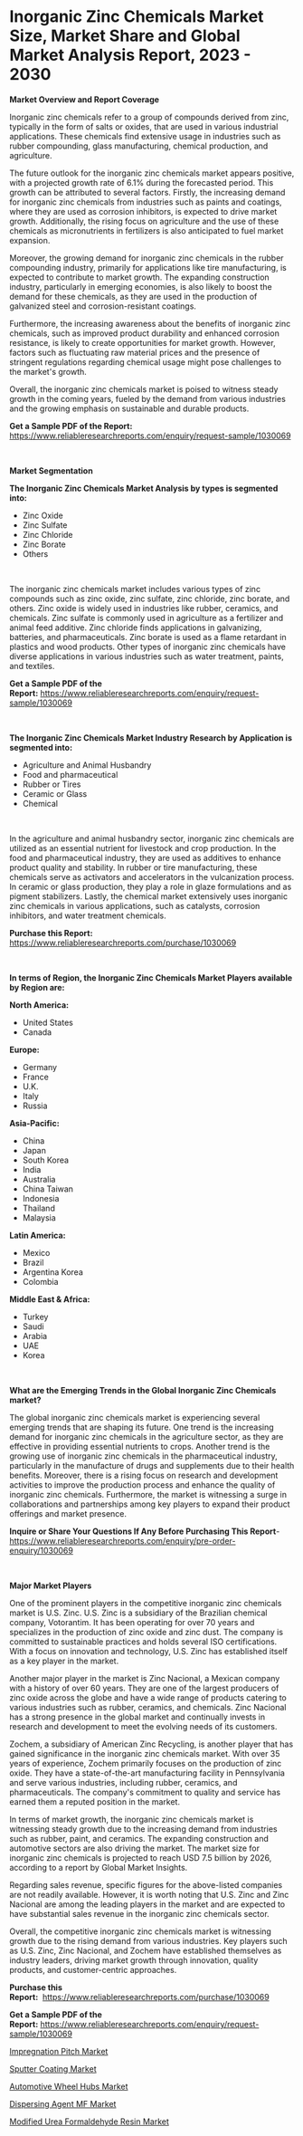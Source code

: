 <p><h1>Inorganic Zinc Chemicals Market Size, Market Share and Global Market Analysis Report, 2023 - 2030</h1></p><p><strong>Market Overview and Report Coverage</strong></p>
<p><p>Inorganic zinc chemicals refer to a group of compounds derived from zinc, typically in the form of salts or oxides, that are used in various industrial applications. These chemicals find extensive usage in industries such as rubber compounding, glass manufacturing, chemical production, and agriculture.</p><p>The future outlook for the inorganic zinc chemicals market appears positive, with a projected growth rate of 6.1% during the forecasted period. This growth can be attributed to several factors. Firstly, the increasing demand for inorganic zinc chemicals from industries such as paints and coatings, where they are used as corrosion inhibitors, is expected to drive market growth. Additionally, the rising focus on agriculture and the use of these chemicals as micronutrients in fertilizers is also anticipated to fuel market expansion.</p><p>Moreover, the growing demand for inorganic zinc chemicals in the rubber compounding industry, primarily for applications like tire manufacturing, is expected to contribute to market growth. The expanding construction industry, particularly in emerging economies, is also likely to boost the demand for these chemicals, as they are used in the production of galvanized steel and corrosion-resistant coatings.</p><p>Furthermore, the increasing awareness about the benefits of inorganic zinc chemicals, such as improved product durability and enhanced corrosion resistance, is likely to create opportunities for market growth. However, factors such as fluctuating raw material prices and the presence of stringent regulations regarding chemical usage might pose challenges to the market's growth.</p><p>Overall, the inorganic zinc chemicals market is poised to witness steady growth in the coming years, fueled by the demand from various industries and the growing emphasis on sustainable and durable products.</p></p>
<p><strong>Get a Sample PDF of the Report:</strong> <a href="https://www.reliableresearchreports.com/enquiry/request-sample/1030069">https://www.reliableresearchreports.com/enquiry/request-sample/1030069</a></p>
<p>&nbsp;</p>
<p><strong>Market Segmentation</strong></p>
<p><strong>The Inorganic Zinc Chemicals Market Analysis by types is segmented into:</strong></p>
<p><ul><li>Zinc Oxide</li><li>Zinc Sulfate</li><li>Zinc Chloride</li><li>Zinc Borate</li><li>Others</li></ul></p>
<p>&nbsp;</p>
<p><p>The inorganic zinc chemicals market includes various types of zinc compounds such as zinc oxide, zinc sulfate, zinc chloride, zinc borate, and others. Zinc oxide is widely used in industries like rubber, ceramics, and chemicals. Zinc sulfate is commonly used in agriculture as a fertilizer and animal feed additive. Zinc chloride finds applications in galvanizing, batteries, and pharmaceuticals. Zinc borate is used as a flame retardant in plastics and wood products. Other types of inorganic zinc chemicals have diverse applications in various industries such as water treatment, paints, and textiles.</p></p>
<p><strong>Get a Sample PDF of the Report:</strong>&nbsp;<a href="https://www.reliableresearchreports.com/enquiry/request-sample/1030069">https://www.reliableresearchreports.com/enquiry/request-sample/1030069</a></p>
<p>&nbsp;</p>
<p><strong>The Inorganic Zinc Chemicals Market Industry Research by Application is segmented into:</strong></p>
<p><ul><li>Agriculture and Animal Husbandry</li><li>Food and pharmaceutical</li><li>Rubber or Tires</li><li>Ceramic or Glass</li><li>Chemical</li></ul></p>
<p>&nbsp;</p>
<p><p>In the agriculture and animal husbandry sector, inorganic zinc chemicals are utilized as an essential nutrient for livestock and crop production. In the food and pharmaceutical industry, they are used as additives to enhance product quality and stability. In rubber or tire manufacturing, these chemicals serve as activators and accelerators in the vulcanization process. In ceramic or glass production, they play a role in glaze formulations and as pigment stabilizers. Lastly, the chemical market extensively uses inorganic zinc chemicals in various applications, such as catalysts, corrosion inhibitors, and water treatment chemicals.</p></p>
<p><strong>Purchase this Report:</strong>&nbsp; <a href="https://www.reliableresearchreports.com/purchase/1030069">https://www.reliableresearchreports.com/purchase/1030069</a></p>
<p>&nbsp;</p>
<p><strong>In terms of Region, the Inorganic Zinc Chemicals Market Players available by Region are:</strong></p>
<p>
    <p> <strong> North America: </strong>
        <ul>
            <li>United States</li>
            <li>Canada</li>
        </ul>
        </p> 
    <p> <strong> Europe: </strong>
        <ul>
            <li>Germany</li>
            <li>France</li>
            <li>U.K.</li>
            <li>Italy</li>
            <li>Russia</li>
        </ul>
        </p> 
    <p> <strong> Asia-Pacific: </strong>
        <ul>
            <li>China</li>
            <li>Japan</li>
            <li>South Korea</li>
            <li>India</li>
            <li>Australia</li>
            <li>China Taiwan</li>
            <li>Indonesia</li>
            <li>Thailand</li>
            <li>Malaysia</li>
        </ul>
        </p> 
    <p> <strong> Latin America: </strong>
        <ul>
            <li>Mexico</li>
            <li>Brazil</li>
            <li>Argentina Korea</li>
            <li>Colombia</li>
        </ul>
        </p> 
    <p> <strong> Middle East & Africa: </strong>
        <ul>
            <li>Turkey</li>
            <li>Saudi</li>
            <li>Arabia</li>
            <li>UAE</li>
            <li>Korea</li>
        </ul>
    </p>
    </p>
<p>&nbsp;</p>
<p><strong>What are the Emerging Trends in the Global Inorganic Zinc Chemicals market?</strong></p>
<p><p>The global inorganic zinc chemicals market is experiencing several emerging trends that are shaping its future. One trend is the increasing demand for inorganic zinc chemicals in the agriculture sector, as they are effective in providing essential nutrients to crops. Another trend is the growing use of inorganic zinc chemicals in the pharmaceutical industry, particularly in the manufacture of drugs and supplements due to their health benefits. Moreover, there is a rising focus on research and development activities to improve the production process and enhance the quality of inorganic zinc chemicals. Furthermore, the market is witnessing a surge in collaborations and partnerships among key players to expand their product offerings and market presence.</p></p>
<p><strong>Inquire or Share Your Questions If Any Before Purchasing This Report</strong>- <a href="https://www.reliableresearchreports.com/enquiry/pre-order-enquiry/1030069">https://www.reliableresearchreports.com/enquiry/pre-order-enquiry/1030069</a></p>
<p>&nbsp;</p>
<p><strong>Major Market Players</strong></p>
<p><p>One of the prominent players in the competitive inorganic zinc chemicals market is U.S. Zinc. U.S. Zinc is a subsidiary of the Brazilian chemical company, Votorantim. It has been operating for over 70 years and specializes in the production of zinc oxide and zinc dust. The company is committed to sustainable practices and holds several ISO certifications. With a focus on innovation and technology, U.S. Zinc has established itself as a key player in the market.</p><p>Another major player in the market is Zinc Nacional, a Mexican company with a history of over 60 years. They are one of the largest producers of zinc oxide across the globe and have a wide range of products catering to various industries such as rubber, ceramics, and chemicals. Zinc Nacional has a strong presence in the global market and continually invests in research and development to meet the evolving needs of its customers.</p><p>Zochem, a subsidiary of American Zinc Recycling, is another player that has gained significance in the inorganic zinc chemicals market. With over 35 years of experience, Zochem primarily focuses on the production of zinc oxide. They have a state-of-the-art manufacturing facility in Pennsylvania and serve various industries, including rubber, ceramics, and pharmaceuticals. The company's commitment to quality and service has earned them a reputed position in the market.</p><p>In terms of market growth, the inorganic zinc chemicals market is witnessing steady growth due to the increasing demand from industries such as rubber, paint, and ceramics. The expanding construction and automotive sectors are also driving the market. The market size for inorganic zinc chemicals is projected to reach USD 7.5 billion by 2026, according to a report by Global Market Insights.</p><p>Regarding sales revenue, specific figures for the above-listed companies are not readily available. However, it is worth noting that U.S. Zinc and Zinc Nacional are among the leading players in the market and are expected to have substantial sales revenue in the inorganic zinc chemicals sector.</p><p>Overall, the competitive inorganic zinc chemicals market is witnessing growth due to the rising demand from various industries. Key players such as U.S. Zinc, Zinc Nacional, and Zochem have established themselves as industry leaders, driving market growth through innovation, quality products, and customer-centric approaches.</p></p>
<p><strong>Purchase this Report:</strong>&nbsp;&nbsp;<a href="https://www.reliableresearchreports.com/purchase/1030069">https://www.reliableresearchreports.com/purchase/1030069</a></p>
<p></p>
<p><strong>Get a Sample PDF of the Report:</strong>&nbsp;<a href="https://www.reliableresearchreports.com/enquiry/request-sample/1030069">https://www.reliableresearchreports.com/enquiry/request-sample/1030069</a></p>
<p><p><a href="https://www.linkedin.com/pulse/decoding-impregnation-pitch-market-deep-dive-latest-trends-lfjoe/">Impregnation Pitch Market</a></p><p><a href="https://github.com/GroverBarry/Market-Research-Report-List-1/blob/main/sputter-coating-market.md">Sputter Coating Market</a></p><p><a href="https://medium.com/@dexterhayes2023/automotive-wheel-hubs-market-size-growth-forecast-2023-2030-a0715b270371">Automotive Wheel Hubs Market</a></p><p><a href="https://www.linkedin.com/pulse/dispersing-agent-mf-market-insights-players-forecast-l0kme/">Dispersing Agent MF Market</a></p><p><a href="https://issuu.com/reportprime-2/docs/modified-urea-formaldehyde-resin-market-size-2030.?fr=xKAE9_zU1NQ">Modified Urea Formaldehyde Resin Market</a></p></p>